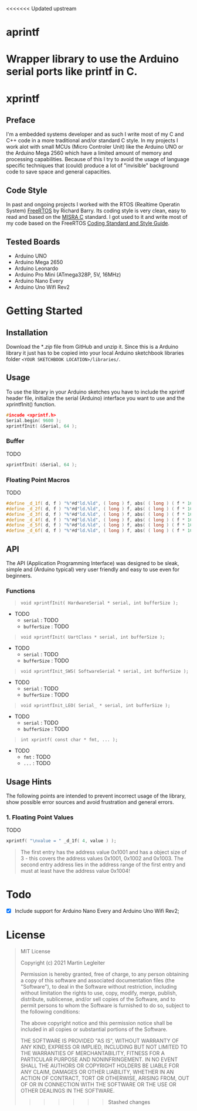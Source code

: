 <<<<<<< Updated upstream
# aprintf
Wrapper library to use the Arduino serial ports like printf in C.
=======
# xprintf

## Preface

I'm a embedded systems developer and as such I write most of my C and C++ code in a more traditional and/or standard C style. In my projects I work alot with small MCUs (Micro Controler Unit) like the Arduino UNO or the Arduino Mega 2560 which have a limited amount of memory and processing capabilities. Because of this I try to avoid the usage of language specific techniques that (could) produce a lot of "invisible" background code to save space and general capacities.

## Code Style

In past and ongoing projects I worked with the RTOS (Realtime Operatin System) [FreeRTOS](https://www.freertos.org/index.html) by Richard Barry. Its coding style is very clean, easy to read and based on the [MISRA C](https://www.misra.org.uk/Activities/MISRAC/tabid/160/Default.aspx) standard. I got used to it and write most of my code based on the FreeRTOS [Coding Standard and Style Guide](https://www.freertos.org/FreeRTOS-Coding-Standard-and-Style-Guide.html).

## Tested Boards

* Arduino UNO
* Arduino Mega 2650
* Arduino Leonardo
* Arduino Pro Mini (ATmega328P, 5V, 16MHz)
* Arduino Nano Every
* Arduino Uno Wifi Rev2

# Getting Started

## Installation

Download the **.zip* file from GitHub and unzip it. Since this is a Arduino library it just has to be copied into your local Arduino sketchbook libraries folder `<YOUR SKETCHBOOK LOCATION>/libraries/`.

## Usage

To use the library in your Arduino sketches you have to include the xprintf header file, initialize the serial (Arduino) interface you want to use and the xprintfInit() function.

```C++
#incude <xprintf.h>
Serial.begin( 9600 );
xprintfInit( &Serial, 64 );
```

### Buffer

TODO

```C++
xprintfInit( &Serial, 64 );
```

### Floating Point Macros

TODO

```C++
#define _d_1f( d, f ) "%"#d"ld.%ld", ( long ) f, abs( ( long ) ( f * 10 ) % 10 )
#define _d_2f( d, f ) "%"#d"ld.%ld", ( long ) f, abs( ( long ) ( f * 100 ) % 100 )
#define _d_3f( d, f ) "%"#d"ld.%ld", ( long ) f, abs( ( long ) ( f * 1000 ) % 1000 )
#define _d_4f( d, f ) "%"#d"ld.%ld", ( long ) f, abs( ( long ) ( f * 10000 ) % 10000 )
#define _d_5f( d, f ) "%"#d"ld.%ld", ( long ) f, abs( ( long ) ( f * 100000 ) % 100000 )
#define _d_6f( d, f ) "%"#d"ld.%ld", ( long ) f, abs( ( long ) ( f * 1000000 ) % 1000000 )
```

## API

The API (Application Programming Interface) was designed to be sleak, simple and (Arduino typical) very user friendly and easy to use even for beginners.

### Functions

> `void xprintfInit( HardwareSerial * serial, int bufferSize );`
* TODO
    * `serial`     : TODO
    * `bufferSize` : TODO

> `void xprintfInit( UartClass * serial, int bufferSize );`
* TODO
    * `serial`     : TODO
    * `bufferSize` : TODO

> `void xprintfInit_SWS( SoftwareSerial * serial, int bufferSize );`
* TODO
    * `serial`     : TODO
    * `bufferSize` : TODO

> `void xprintfInit_LEO( Serial_ * serial, int bufferSize );`
* TODO
    * `serial`     : TODO
    * `bufferSize` : TODO

> `int xprintf( const char * fmt, ... );`
* TODO
    * `fmt` : TODO
    * `...` : TODO

## Usage Hints

The following points are intended to prevent incorrect usage of the library, show possible error sources and avoid frustration and general errors.

### 1. Floating Point Values

TODO
```C++
xprintf( "\nvalue = " _d_1f( 4, value ) );
```
> The first entry has the address value 0x1001 and has a object size of 3 - this covers the address values 0x1001, 0x1002 and 0x1003.
The second entry address lies in the address range of the first entry and must at least have the address value 0x1004!

# Todo

- [x] Include support for Arduino Nano Every and Arduino Uno Wifi Rev2;

# License

> MIT License
>
> Copyright (c) 2021 Martin Legleiter
>
> Permission is hereby granted, free of charge, to any person obtaining a copy
> of this software and associated documentation files (the "Software"), to deal
> in the Software without restriction, including without limitation the rights
> to use, copy, modify, merge, publish, distribute, sublicense, and/or sell
> copies of the Software, and to permit persons to whom the Software is
> furnished to do so, subject to the following conditions:
>
> The above copyright notice and this permission notice shall be included in all
> copies or substantial portions of the Software.
>
> THE SOFTWARE IS PROVIDED "AS IS", WITHOUT WARRANTY OF ANY KIND, EXPRESS OR
> IMPLIED, INCLUDING BUT NOT LIMITED TO THE WARRANTIES OF MERCHANTABILITY,
> FITNESS FOR A PARTICULAR PURPOSE AND NONINFRINGEMENT. IN NO EVENT SHALL THE
> AUTHORS OR COPYRIGHT HOLDERS BE LIABLE FOR ANY CLAIM, DAMAGES OR OTHER
> LIABILITY, WHETHER IN AN ACTION OF CONTRACT, TORT OR OTHERWISE, ARISING FROM,
> OUT OF OR IN CONNECTION WITH THE SOFTWARE OR THE USE OR OTHER DEALINGS IN THE
> SOFTWARE.
>>>>>>> Stashed changes
